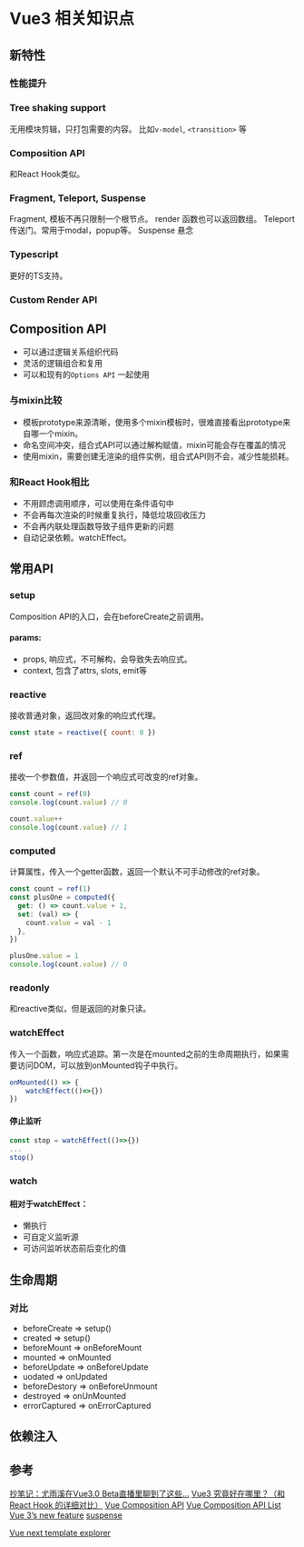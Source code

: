 # Vue3 相关知识点

## 新特性

### 性能提升

### Tree shaking support

无用模块剪辑，只打包需要的内容。
比如`v-model`, `<transition>` 等

### Composition API

和React Hook类似。

### Fragment, Teleport, Suspense

Fragment, 模板不再只限制一个根节点。
render 函数也可以返回数组。
Teleport 传送门。常用于modal，popup等。
Suspense 悬念

### Typescript

更好的TS支持。

### Custom Render API

## Composition  API

- 可以通过逻辑关系组织代码
- 灵活的逻辑组合和复用
- 可以和现有的`Options API` 一起使用

### 与mixin比较

- 模板prototype来源清晰，使用多个mixin模板时，很难直接看出prototype来自哪一个mixin。
- 命名空间冲突，组合式API可以通过解构赋值，mixin可能会存在覆盖的情况
- 使用mixin，需要创建无渲染的组件实例，组合式API则不会，减少性能损耗。

### 和React Hook相比

- 不用顾虑调用顺序，可以使用在条件语句中
- 不会再每次渲染的时候重复执行，降低垃圾回收压力
- 不会再内联处理函数导致子组件更新的问题
- 自动记录依赖。watchEffect。

## 常用API

### setup

Composition API的入口，会在beforeCreate之前调用。

#### params:

- props, 响应式，不可解构，会导致失去响应式。
- context, 包含了attrs, slots, emit等

### reactive

接收普通对象，返回改对象的响应式代理。

```js
const state = reactive({ count: 0 })
```

### ref

接收一个参数值，并返回一个响应式可改变的ref对象。

```js
const count = ref(0)
console.log(count.value) // 0

count.value++
console.log(count.value) // 1
```

### computed

计算属性，传入一个getter函数，返回一个默认不可手动修改的ref对象。

```js
const count = ref(1)
const plusOne = computed({
  get: () => count.value + 1,
  set: (val) => {
    count.value = val - 1
  },
})

plusOne.value = 1
console.log(count.value) // 0
```

### readonly

和reactive类似，但是返回的对象只读。

### watchEffect

传入一个函数，响应式追踪。第一次是在mounted之前的生命周期执行，如果需要访问DOM，可以放到onMounted钩子中执行。

```js
onMounted(() => {
    watchEffect(()=>{})
})
```

#### 停止监听

```js
const stop = watchEffect(()=>{})
...
stop()
```

### watch

#### 相对于watchEffect：

- 懒执行
- 可自定义监听源
- 可访问监听状态前后变化的值

## 生命周期

### 对比

- beforeCreate => setup()
- created => setup()
- beforeMount => onBeforeMount
- mounted => onMounted
- beforeUpdate => onBeforeUpdate
- uodated => onUpdated
- beforeDestory => onBeforeUnmount
- destroyed => onUnMounted
- errorCaptured => onErrorCaptured

## 依赖注入

## 参考

[抄笔记：尤雨溪在Vue3.0 Beta直播里聊到了这些…](https://juejin.im/post/5e9f6b3251882573a855cd52)
[Vue3 究竟好在哪里？（和 React Hook 的详细对比）](https://juejin.im/post/5e9ce011f265da47b8450c11)
[Vue Composition API](https://composition-api.vuejs.org/zh/#%E5%8A%A8%E6%9C%BA%E4%B8%8E%E7%9B%AE%E7%9A%84)
[Vue Composition API List](https://composition-api.vuejs.org/zh/api.html#setup)
[<Teleport /> Vue 3’s new feature](https://medium.com/@patelvivek2530/teleport-vue-3s-new-feature-a887fe05fd87)
[suspense](https://vueschool.io/articles/vuejs-tutorials/suspense-new-feature-in-vue-3/)


[Vue next template explorer](https://vue-next-template-explorer.netlify.app/#%7B%22src%22%3A%22%3Cdiv%3EHello%20World!%3C%2Fdiv%3E%22%2C%22options%22%3A%7B%22mode%22%3A%22module%22%2C%22prefixIdentifiers%22%3Afalse%2C%22optimizeImports%22%3Afalse%2C%22hoistStatic%22%3Afalse%2C%22cacheHandlers%22%3Afalse%2C%22scopeId%22%3Anull%2C%22ssrCssVars%22%3A%22%7B%20color%20%7D%22%7D%7D)
